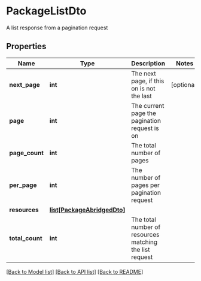 # PackageListDto

A list response from a pagination request
## Properties
Name | Type | Description | Notes
------------ | ------------- | ------------- | -------------
**next_page** | **int** | The next page, if this on is not the last | [optional] 
**page** | **int** | The current page the pagination request is on | 
**page_count** | **int** | The total number of pages | 
**per_page** | **int** | The number of pages per pagination request | 
**resources** | [**list[PackageAbridgedDto]**](PackageAbridgedDto.md) |  | 
**total_count** | **int** | The total number of resources matching the list request | 

[[Back to Model list]](../README.md#documentation-for-models) [[Back to API list]](../README.md#documentation-for-api-endpoints) [[Back to README]](../README.md)



